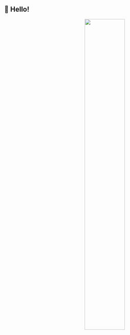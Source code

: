 ## 👋 Hello!

<img align="right" width="50%" src="https://github-readme-stats.vercel.app/api?username=alexsaesee&theme=github_dark&show_icons=true&hide_title=true&hide_border=true&include_all_commits=true&count_private=true&hide=prs,issues">

